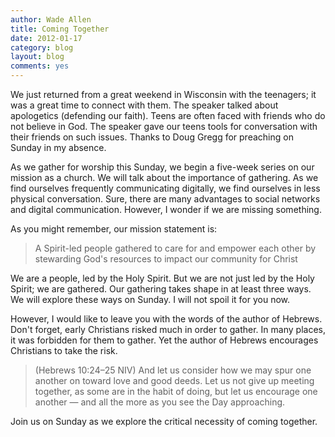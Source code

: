 ```yaml
---
author: Wade Allen
title: Coming Together
date: 2012-01-17
category: blog
layout: blog
comments: yes
---
```


We just returned from a great weekend in Wisconsin with the teenagers; it was a great time to connect with them. The speaker talked about apologetics (defending our faith). Teens are often faced with friends who do not believe in God. The speaker gave our teens tools for conversation with their friends on such issues. Thanks to Doug Gregg for preaching on Sunday in my absence.

As we gather for worship this Sunday, we begin a five-week series on our mission as a church. We will talk about the importance of gathering. As we find ourselves frequently communicating digitally, we find ourselves in less physical conversation. Sure, there are many advantages to social networks and digital communication. However, I wonder if we are missing something.

As you might remember, our mission statement is:

>A Spirit-led people gathered to care for and empower each other by stewarding God's resources to impact our community for Christ

We are a people, led by the Holy Spirit. But we are not just led by the Holy Spirit; we are gathered. Our gathering takes shape in at least three ways. We will explore these ways on Sunday. I will not spoil it for you now.

However, I would like to leave you with the words of the author of Hebrews. Don't forget, early Christians risked much in order to gather. In many places, it was forbidden for them to gather. Yet the author of Hebrews encourages Christians to take the risk.

>(Hebrews 10:24–25 NIV) And let us consider how we may spur one another on toward love and good deeds. Let us not give up meeting together, as some are in the habit of doing, but let us encourage one another — and all the more as you see the Day approaching.

Join us on Sunday as we explore the critical necessity of coming together.